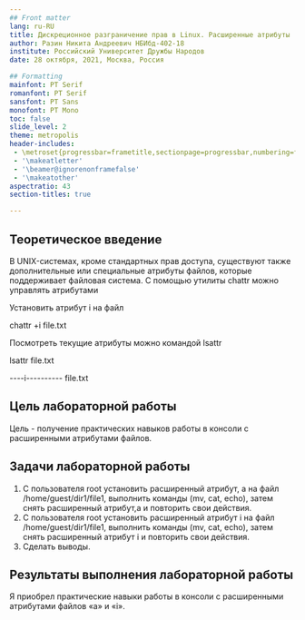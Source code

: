 ```yaml
---
## Front matter
lang: ru-RU
title: Дискреционное разграничение прав в Linux. Расширенные атрибуты
author: Разин Никита Андреевич НБИбд-402-18
institute: Российский Университет Дружбы Народов
date: 28 октября, 2021, Москва, Россия

## Formatting
mainfont: PT Serif
romanfont: PT Serif
sansfont: PT Sans
monofont: PT Mono
toc: false
slide_level: 2
theme: metropolis
header-includes: 
 - \metroset{progressbar=frametitle,sectionpage=progressbar,numbering=fraction}
 - '\makeatletter'
 - '\beamer@ignorenonframefalse'
 - '\makeatother'
aspectratio: 43
section-titles: true

---
```


## Теоретическое введение 

В UNIX-системах, кроме стандартных прав доступа, существуют также дополнительные или специальные атрибуты файлов, которые поддерживает файловая система. С помощью утилиты chattr можно управлять атрибутами

Установить атрибут i на файл

chattr +i file.txt

Посмотреть текущие атрибуты можно командой lsattr

lsattr file.txt 

----i---------- file.txt

## Цель лабораторной работы

Цель - получение практических навыков работы в консоли с расширенными атрибутами файлов.

## Задачи лабораторной работы

1. С пользователя root установить расширенный атрибут, a на файл /home/guest/dir1/file1, выполнить команды (mv, cat, echo), затем снять расширенный атрибут,a и повторить свои действия.
2. С пользователя root установить расширенный атрибут i на файл /home/guest/dir1/file1, выполнить команды (mv, cat, echo), затем снять расширенный атрибут i и повторить свои действия.
3. Сделать выводы.

## Результаты выполнения лабораторной работы

Я приобрел практические навыки работы в консоли с расширенными атрибутами файлов «а» и «i».